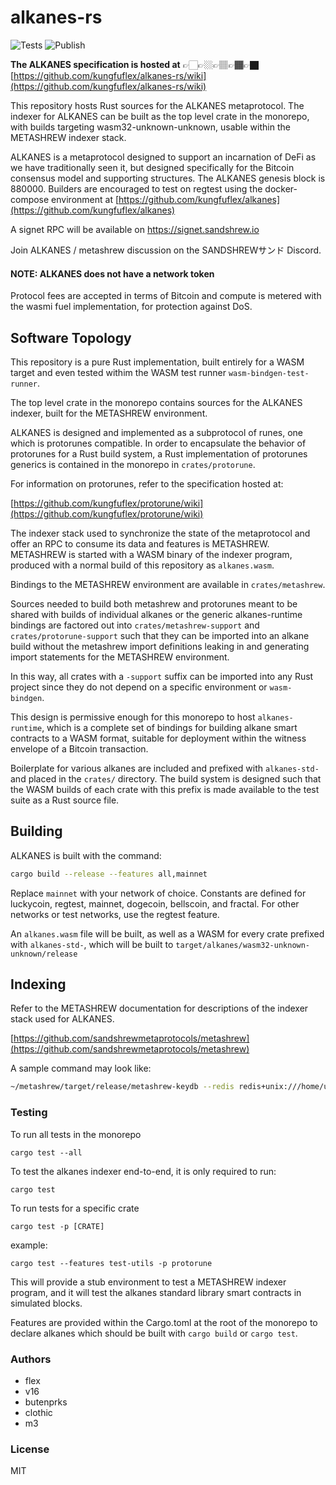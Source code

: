 # alkanes-rs

![Tests](https://img.shields.io/github/actions/workflow/status/AssemblyScript/assemblyscript/test.yml?branch=main&label=test&logo=github)
![Publish](https://img.shields.io/github/actions/workflow/status/AssemblyScript/assemblyscript/publish.yml?branch=main&label=publish&logo=github)

**The ALKANES specification is hosted at** 👉🏻👉🏼👉🏽👉🏾👉🏿 [https://github.com/kungfuflex/alkanes-rs/wiki](https://github.com/kungfuflex/alkanes-rs/wiki)


This repository hosts Rust sources for the ALKANES metaprotocol. The indexer for ALKANES can be built as the top level crate in the monorepo, with builds targeting wasm32-unknown-unknown, usable within the METASHREW indexer stack.

ALKANES is a metaprotocol designed to support an incarnation of DeFi as we have traditionally seen it, but designed specifically for the Bitcoin consensus model and supporting structures.
The ALKANES genesis block is 880000. Builders are encouraged to test on regtest using the docker-compose environment at [https://github.com/kungfuflex/alkanes](https://github.com/kungfuflex/alkanes)

A signet RPC will be available on https://signet.sandshrew.io 

Join ALKANES / metashrew discussion on the SANDSHREWサンド Discord. 

#### NOTE: ALKANES does not have a network token

Protocol fees are accepted in terms of Bitcoin and compute is metered with the wasmi fuel implementation, for protection against DoS.

## Software Topology

This repository is a pure Rust implementation, built entirely for a WASM target and even tested withim the WASM test runner `wasm-bindgen-test-runner`.

The top level crate in the monorepo contains sources for the ALKANES indexer, built for the METASHREW environment.

ALKANES is designed and implemented as a subprotocol of runes, one which is protorunes compatible. In order to encapsulate the behavior of protorunes for a Rust build system, a Rust implementation of protorunes generics is contained in the monorepo in `crates/protorune`.

For information on protorunes, refer to the specification hosted at:

[https://github.com/kungfuflex/protorune/wiki](https://github.com/kungfuflex/protorune/wiki)

The indexer stack used to synchronize the state of the metaprotocol and offer an RPC to consume its data and features is METASHREW. METASHREW is started with a WASM binary of the indexer program, produced with a normal build of this repository as `alkanes.wasm`.

Bindings to the METASHREW environment are available in `crates/metashrew`.

Sources needed to build both metashrew and protorunes meant to be shared with builds of individual alkanes or the generic alkanes-runtime bindings are factored out into `crates/metashrew-support` and `crates/protorune-support` such that they can be imported into an alkane build without the metashrew import definitions leaking in and generating import statements for the METASHREW environment.

In this way, all crates with a `-support` suffix can be imported into any Rust project since they do not depend on a specific environment or `wasm-bindgen`.

This design is permissive enough for this monorepo to host `alkanes-runtime`, which is a complete set of bindings for building alkane smart contracts to a WASM format, suitable for deployment within the witness envelope of a Bitcoin transaction.

Boilerplate for various alkanes are included and prefixed with `alkanes-std-` and placed in the `crates/` directory. The build system is designed such that the WASM builds of each crate with this prefix is made available to the test suite as a Rust source file.

## Building

ALKANES is built with the command:

```sh
cargo build --release --features all,mainnet
```

Replace `mainnet` with your network of choice. Constants are defined for luckycoin, regtest, mainnet, dogecoin, bellscoin, and fractal. For other networks or test networks, use the regtest feature.

An `alkanes.wasm` file will be built, as well as a WASM for every crate prefixed with `alkanes-std-`, which will be built to `target/alkanes/wasm32-unknown-unknown/release`

## Indexing

Refer to the METASHREW documentation for descriptions of the indexer stack used for ALKANES.

[https://github.com/sandshrewmetaprotocols/metashrew](https://github.com/sandshrewmetaprotocols/metashrew)

A sample command may look like:

```sh
~/metashrew/target/release/metashrew-keydb --redis redis+unix:///home/ubuntu/keydb/keydb.sock --rpc-url http://localhost:8332 --auth bitcoinrpc:bitcoinrpc --indexer ~/alkanes/target/release/alkanes.wasm
```

### Testing

To run all tests in the monorepo

```
cargo test --all
```

To test the alkanes indexer end-to-end, it is only required to run:

```
cargo test
```

To run tests for a specific crate

```
cargo test -p [CRATE]
```

example:

```
cargo test --features test-utils -p protorune
```

This will provide a stub environment to test a METASHREW indexer program, and it will test the alkanes standard library smart contracts in simulated blocks.

Features are provided within the Cargo.toml at the root of the monorepo to declare alkanes which should be built with `cargo build` or `cargo test`.

### Authors

- flex
- v16
- butenprks
- clothic
- m3

### License

MIT

